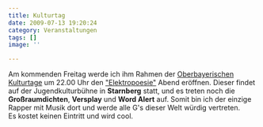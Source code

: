 ```yaml
---
title: Kulturtag
date: 2009-07-13 19:20:24
category: Veranstaltungen
tags: []
image: ''

---
```


Am kommenden Freitag werde ich ihm Rahmen der [Oberbayerischen Kulturtage](http://www.oberbayerische-kulturtage.de/) um 22.00 Uhr den ["Elektropoesie"](http://www.literaturseiten-muenchen.de/termine/7777) Abend eröffnen. Dieser findet auf der Jugendkulturbühne in **Starnberg** statt, und es treten noch die **Großraumdichten**, **Versplay** und **Word Alert** auf. Somit bin ich der einzige Rapper mit Musik dort und werde alle G's dieser Welt würdig vertreten.  
Es kostet keinen Eintritt und wird cool.
